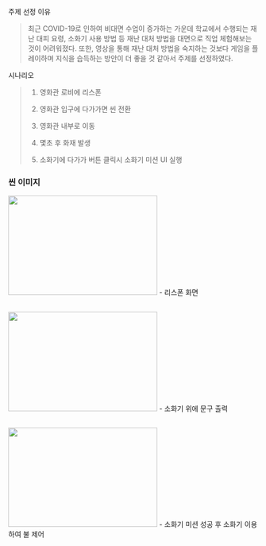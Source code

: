주제 선정 이유
> 최근 COVID-19로 인하여 비대면 수업이 증가하는 가운데 학교에서 수행되는 재난 대피 요령, 소화기 사용 방법 등 재난 대처 방법을 대면으로 직업 체험해보는 것이 어려워졌다.
> 또한, 영상을 통해 재난 대처 방법을 숙지하는 것보다 게임을 플레이하며 지식을 습득하는 방안이 더 좋을 것 같아서 주제를 선정하였다.

 
 시나리오
 > 1. 영화관 로비에 리스폰
 > 
 > 2. 영화관 입구에 다가가면 씬 전환
 > 
 > 3. 영화관 내부로 이동
 > 4. 몇초 후 화재 발생
 > 5. 소화기에 다가가 버튼 클릭시 소화기 미션 UI 실행
 
 
 
 ### 씬 이미지
 
<img src="https://user-images.githubusercontent.com/97296843/150722534-e72cef2b-1773-480b-bfdc-0cee3890afce.png" width="300" height="200">
- 리스폰 화면

##
<img src="https://user-images.githubusercontent.com/97296843/150719263-51340a77-0cde-4a0b-b330-8da0307a3794.png" width="300" height="200">
- 소화기 위에 문구 출력


##
<img src="https://user-images.githubusercontent.com/97296843/150719293-bbe105a9-a670-4589-9d53-84e04f1c9f15.png" width="300" height="200">
- 소화기 미션 성공 후 소화기 이용하여 불 제어
